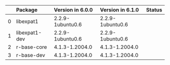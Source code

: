 <!-- markdown-link-check-disable -->

|    | Package       | Version in 6.0.0   | Version in 6.1.0   | Status   |
|---:|:--------------|:-------------------|:-------------------|:---------|
|  0 | libexpat1     | 2.2.9-1ubuntu0.6   | 2.2.9-1ubuntu0.6   |          |
|  1 | libexpat1-dev | 2.2.9-1ubuntu0.6   | 2.2.9-1ubuntu0.6   |          |
|  2 | r-base-core   | 4.1.3-1.2004.0     | 4.1.3-1.2004.0     |          |
|  3 | r-base-dev    | 4.1.3-1.2004.0     | 4.1.3-1.2004.0     |          |